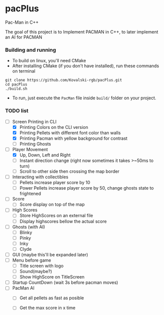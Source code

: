 # pacPlus
Pac-Man in C++

The goal of this project is to Implement PACMAN in C++, to later implement an AI for PACMAN

### Building and running
 - To build on linux, you'll need CMake
 - After installing CMake (if you don't have installed), run these commands on terminal
```
git clone https://github.com/Kovalski-rgb/pacPlus.git
cd pacPlus
./build.sh
```

 - To run, just execute the `PacMan` file inside `build/` folder on your project. 

### TODO list
- [ ] Screen Printing in CLI
  - [x] Printing Colors on the CLI version
  - [x] Printing Pellets with different font color than walls
  - [x] Printing Pacman with yellow background for contrast
  - [ ] Printing Ghosts
- [ ] Player Movement
  - [x] Up, Down, Left and Right
  - [ ] Instant direction change (right now sometimes it takes >~50ms to turn)
  - [ ] Scroll to other side then crossing the map border
- [ ] Interacting with collectibles
  - [ ] Pellets increase player score by 10
  - [ ] Power Pellets increase player score by 50, change ghosts state to frightened
- [ ] Score
  - [ ] Score display on top of the map
- [ ] High Scores
  - [ ] Store HighScores on an external file
  - [ ] Display highscores bellow the actual score
- [ ] Ghosts (with AI)
  - [ ] Blinky 
  - [ ] Pinky
  - [ ] Inky
  - [ ] Clyde
- [ ] GUI (maybe this'll be expanded later)
- [ ] Menu before game
  - [ ] Title screen with logo
  - [ ] Sound(maybe?)
  - [ ] Show HighScore on TitleScreen
- [ ] Startup CountDown (wait 3s before pacman moves)
- [ ] PacMan AI
  - [ ] Get all pellets as fast as posible
  - [ ] Get the max score in x time


